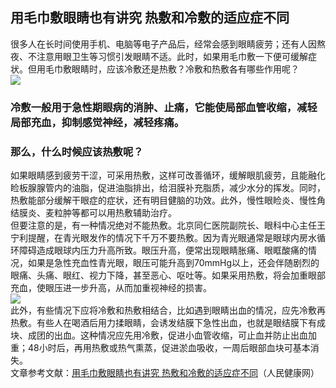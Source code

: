 ## 用毛巾敷眼睛也有讲究 热敷和冷敷的适应症不同  
很多人在长时间使用手机、电脑等电子产品后，经常会感到眼睛疲劳；还有人因熬夜、不注意用眼卫生等习惯引发眼睛不适。此时，如果用毛巾敷一下便可缓解症状。但用毛巾敷眼睛时，应该冷敷还是热敷？冷敷和热敷各有哪些作用呢？  
![](http://cdncms.v-keep.cn/wp-content/uploads/2020/03/timgfe.jpg)  
### 冷敷一般用于急性期眼病的消肿、止痛，它能使局部血管收缩，减轻局部充血，抑制感觉神经，减轻疼痛。  
### 那么，什么时候应该热敷呢？  
如果眼睛感到疲劳干涩，可采用热敷，这样可改善循环，缓解眼肌疲劳，且能融化睑板腺腺管内的油脂，促进油脂排出，给泪膜补充脂质，减少水分的挥发。同时，热敷能部分缓解干眼症的症状，还有明目健脑的功效。此外，慢性眼睑炎、慢性角结膜炎、麦粒肿等都可以用热敷辅助治疗。  
但要注意的是，有一种情况绝对不能热敷。北京同仁医院副院长、眼科中心主任王宁利提醒，在青光眼发作的情况下千万不要热敷。因为青光眼通常是眼球内房水循环障碍造成眼球内压力升高所致。眼压升高，便常出现眼睛胀痛、眼眶酸痛的情况，如果是急性充血性青光眼，眼压可能升高到70mmHg以上，还会伴随剧烈的眼痛、头痛、眼红、视力下降，甚至恶心、呕吐等。如果采用热敷，将会加重眼部充血，使眼压进一步升高，从而加重视神经的损害。  
![](http://cdncms.v-keep.cn/wp-content/uploads/2019/10/timg-7.jpg)  
此外，有些情况下应将冷敷和热敷相结合，比如遇到眼睛出血的情况，应先冷敷再热敷。有些人在喝酒后用力揉眼睛，会诱发结膜下急性出血，也就是眼结膜下有成块、成团的出血。这种情况应先用冷敷，促进小血管收缩，可止血并防止出血加重；48小时后，再用热敷或热气熏蒸，促进淤血吸收，一周后眼部血块可基本消失。  
文章参考文献：<a href="http://health.people.com.cn/n1/2019/0126/c14739-30591400.html">用毛巾敷眼睛也有讲究&nbsp;热敷和冷敷的适应症不同</a>（人民健康网）  
